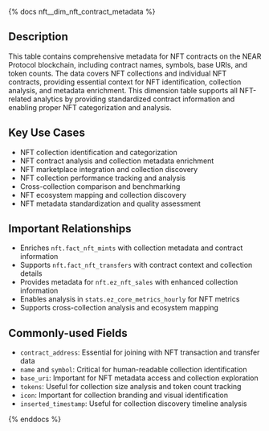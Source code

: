 {% docs nft__dim_nft_contract_metadata %}

## Description
This table contains comprehensive metadata for NFT contracts on the NEAR Protocol blockchain, including contract names, symbols, base URIs, and token counts. The data covers NFT collections and individual NFT contracts, providing essential context for NFT identification, collection analysis, and metadata enrichment. This dimension table supports all NFT-related analytics by providing standardized contract information and enabling proper NFT categorization and analysis.

## Key Use Cases
- NFT collection identification and categorization
- NFT contract analysis and collection metadata enrichment
- NFT marketplace integration and collection discovery
- NFT collection performance tracking and analysis
- Cross-collection comparison and benchmarking
- NFT ecosystem mapping and collection discovery
- NFT metadata standardization and quality assessment

## Important Relationships
- Enriches `nft.fact_nft_mints` with collection metadata and contract information
- Supports `nft.fact_nft_transfers` with contract context and collection details
- Provides metadata for `nft.ez_nft_sales` with enhanced collection information
- Enables analysis in `stats.ez_core_metrics_hourly` for NFT metrics
- Supports cross-collection analysis and ecosystem mapping

## Commonly-used Fields
- `contract_address`: Essential for joining with NFT transaction and transfer data
- `name` and `symbol`: Critical for human-readable collection identification
- `base_uri`: Important for NFT metadata access and collection exploration
- `tokens`: Useful for collection size analysis and token count tracking
- `icon`: Important for collection branding and visual identification
- `inserted_timestamp`: Useful for collection discovery timeline analysis

{% enddocs %} 